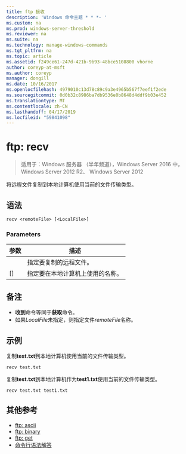 ```yaml
---
title: ftp 接收
description: 'Windows 命令主题 * * *- '
ms.custom: na
ms.prod: windows-server-threshold
ms.reviewer: na
ms.suite: na
ms.technology: manage-windows-commands
ms.tgt_pltfrm: na
ms.topic: article
ms.assetid: f249ce61-247d-421b-9b93-48bce5108800 vhorne
author: coreyp-at-msft
ms.author: coreyp
manager: dongill
ms.date: 10/16/2017
ms.openlocfilehash: 4979010c13d78c89c9a3e4965b567f7eef1f2ede
ms.sourcegitcommit: 0d0b32c8986ba7db9536e0b8648d4ddf9b03e452
ms.translationtype: MT
ms.contentlocale: zh-CN
ms.lasthandoff: 04/17/2019
ms.locfileid: "59841098"
---
```

# <a name="ftp-recv"></a>ftp: recv

>适用于：Windows 服务器 （半年频道），Windows Server 2016 中，Windows Server 2012 R2、 Windows Server 2012

将远程文件复制到本地计算机使用当前的文件传输类型。   
## <a name="syntax"></a>语法  
```  
recv <remoteFile> [<LocalFile>]  
```  
### <a name="parameters"></a>Parameters  
|参数|描述|  
|-------|--------|  
|<remoteFile>|指定要复制的远程文件。|  
|[<LocalFile>]|指定要在本地计算机上使用的名称。|  
## <a name="remarks"></a>备注  
-   **收到**命令等同于**获取**命令。  
-   如果*LocalFile*未指定，则指定文件*remoteFile*名称。  
## <a name="BKMK_Examples"></a>示例  
复制**test.txt**到本地计算机使用当前的文件传输类型。  
```  
recv test.txt  
```  
复制**test.txt**到本地计算机作为**test1.txt**使用当前的文件传输类型。  
```  
recv test.txt test1.txt  
```  
## <a name="additional-references"></a>其他参考  
-   [ftp: ascii](ftp-ascii.md)  
-   [ftp: binary](ftp-binary.md)  
-   [ftp: get](ftp-get.md)  
-   [命令行语法解答](command-line-syntax-key.md)  
